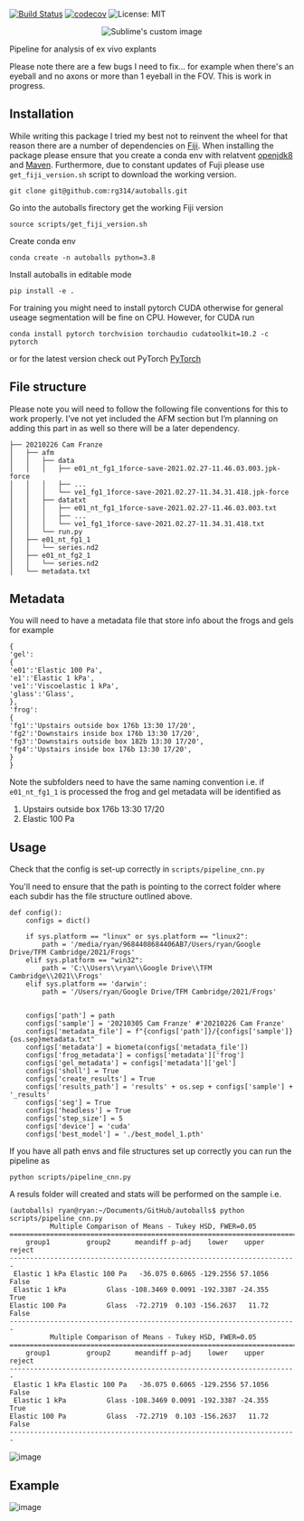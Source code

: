 [![Build Status](https://travis-ci.com/rg314/autoballs.svg?token=BCkcrsWckKEnE7AqL2uD&branch=main)](https://travis-ci.com/rg314/autoballs) 
[![codecov](https://codecov.io/gh/rg314/autoballs/branch/main/graph/badge.svg?token=35L8J85XO9)](https://codecov.io/gh/rg314/autoballs)
![License: MIT](https://img.shields.io/badge/License-MIT-green.svg)

<p align="center">
  <img src="https://user-images.githubusercontent.com/35999546/109693171-44312080-7b81-11eb-812a-2659d07cd632.png" alt="Sublime's custom image"/>
</p>

Pipeline for analysis of ex vivo explants

Please note there are a few bugs I need to fix... for example when there's an eyeball and no axons or more than 1 eyeball in the FOV. This is work in progress.


## Installation
While writing this package I tried my best not to reinvent the wheel for that reason there are a number of dependencies on [Fiji](https://imagej.net/Fiji). When installing the package please ensure that you create a conda env with relatvent [openjdk8](https://openjdk.java.net/install/) and [Maven](https://maven.apache.org/guides/getting-started/maven-in-five-minutes.html). Furthermore, due to constant updates of Fuji please use ```get_fiji_version.sh``` script to download the working version.

```git clone git@github.com:rg314/autoballs.git```

Go into the autoballs firectory get the working Fiji version

```
source scripts/get_fiji_version.sh 
```

Create conda env

```
conda create -n autoballs python=3.8
```

Install autoballs in editable mode

```
pip install -e .
```

For training you might need to install pytorch CUDA otherwise for general useage segmentation will be fine on CPU. However, for CUDA run

```
conda install pytorch torchvision torchaudio cudatoolkit=10.2 -c pytorch
```

or for the latest version check out PyTorch [PyTorch](https://pytorch.org/get-started/locally/)

## File structure
Please note you will need to follow the following file conventions for this to work properly. I’ve not yet included the AFM section but I’m planning on adding this part in as well so there will be a later dependency. 

```
├── 20210226 Cam Franze
│   ├── afm
│   │   ├── data
│   │   │   ├── e01_nt_fg1_1force-save-2021.02.27-11.46.03.003.jpk-force
│   │   │   ├── ...
│   │   │   └── ve1_fg1_1force-save-2021.02.27-11.34.31.418.jpk-force
│   │   ├── datatxt
│   │   │   ├── e01_nt_fg1_1force-save-2021.02.27-11.46.03.003.txt
│   │   │   ├── ...
│   │   │   └── ve1_fg1_1force-save-2021.02.27-11.34.31.418.txt
│   │   └── run.py
│   ├── e01_nt_fg1_1
│   │   └── series.nd2
│   ├── e01_nt_fg2_1
│   │   └── series.nd2
│   └── metadata.txt
```

## Metadata
You will need to have a metadata file that store info about the frogs and gels for example 

```
{
'gel': 
{
'e01':'Elastic 100 Pa',
'e1':'Elastic 1 kPa',
've1':'Viscoelastic 1 kPa',
'glass':'Glass',
},
'frog': 
{
'fg1':'Upstairs outside box 176b 13:30 17/20',
'fg2':'Downstairs inside box 176b 13:30 17/20',
'fg3':'Downstairs outside box 182b 13:30 17/20',
'fg4':'Upstairs inside box 176b 13:30 17/20',
}
}
```

Note the subfolders need to have the same naming convention i.e. if ```e01_nt_fg1_1``` is processed the frog and gel metadata will be identified as

1) Upstairs outside box 176b 13:30 17/20
2) Elastic 100 Pa

## Usage

Check that the config is set-up correctly in ```scripts/pipeline_cnn.py```

You'll need to ensure that the path is pointing to the correct folder where each subdir has the file structure outlined above. 

```
def config():
    configs = dict()
    
    if sys.platform == "linux" or sys.platform == "linux2":
        path = '/media/ryan/9684408684406AB7/Users/ryan/Google Drive/TFM Cambridge/2021/Frogs'
    elif sys.platform == "win32":
        path = 'C:\\Users\\ryan\\Google Drive\\TFM Cambridge\\2021\\Frogs'
    elif sys.platform == 'darwin':
        path = '/Users/ryan/Google Drive/TFM Cambridge/2021/Frogs'
    

    configs['path'] = path
    configs['sample'] = '20210305 Cam Franze' #'20210226 Cam Franze'
    configs['metadata_file'] = f"{configs['path']}/{configs['sample']}{os.sep}metadata.txt"
    configs['metadata'] = biometa(configs['metadata_file'])
    configs['frog_metadata'] = configs['metadata']['frog']
    configs['gel_metadata'] = configs['metadata']['gel']
    configs['sholl'] = True
    configs['create_results'] = True
    configs['results_path'] = 'results' + os.sep + configs['sample'] + '_results'
    configs['seg'] = True
    configs['headless'] = True
    configs['step_size'] = 5
    configs['device'] = 'cuda'
    configs['best_model'] = './best_model_1.pth'
```

If you have all path envs and file structures set up correctly you can run the pipeline as 

```
python scripts/pipeline_cnn.py
```

A resuls folder will created and stats will be performed on the sample i.e. 

```
(autoballs) ryan@ryan:~/Documents/GitHub/autoballs$ python scripts/pipeline_cnn.py 
          Multiple Comparison of Means - Tukey HSD, FWER=0.05          
=======================================================================
    group1         group2      meandiff p-adj    lower    upper  reject
-----------------------------------------------------------------------
 Elastic 1 kPa Elastic 100 Pa   -36.075 0.6065 -129.2556 57.1056  False
 Elastic 1 kPa          Glass -108.3469 0.0091 -192.3387 -24.355   True
Elastic 100 Pa          Glass  -72.2719  0.103 -156.2637   11.72  False
-----------------------------------------------------------------------
          Multiple Comparison of Means - Tukey HSD, FWER=0.05          
=======================================================================
    group1         group2      meandiff p-adj    lower    upper  reject
-----------------------------------------------------------------------
 Elastic 1 kPa Elastic 100 Pa   -36.075 0.6065 -129.2556 57.1056  False
 Elastic 1 kPa          Glass -108.3469 0.0091 -192.3387 -24.355   True
Elastic 100 Pa          Glass  -72.2719  0.103 -156.2637   11.72  False
-----------------------------------------------------------------------
```

![image](https://user-images.githubusercontent.com/35999546/110236403-941b3900-7f2d-11eb-8769-5c23c5cc3b16.png)

## Example
![image](https://user-images.githubusercontent.com/35999546/110234828-8f9e5280-7f24-11eb-86ae-512017c80779.png)
